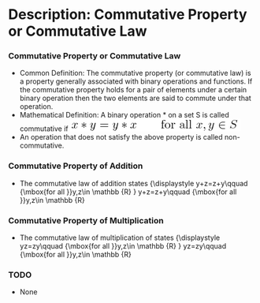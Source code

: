 # Description: Commutative Property or Commutative Law

### Commutative Property or Commutative Law
- Common Definition: The commutative property (or commutative law) is a property generally associated with binary 
  operations and functions. If the commutative property holds for a pair of elements under a certain binary operation 
  then the two elements are said to commute under that operation. 
- Mathematical Definition: A binary operation * on a set S is called commutative if
![Commutative Addition](../../code/latex/images/P006_x_Equation_01_CommutativeAddition.png)
- An operation that does not satisfy the above property is called non-commutative.

### Commutative Property of Addition
- The commutative law of addition states
{\displaystyle y+z=z+y\qquad {\mbox{for all }}y,z\in \mathbb {R} } y+z=z+y\qquad {\mbox{for all }}y,z\in \mathbb {R} 

### Commutative Property of Multiplication
- The commutative law of multiplication of states
{\displaystyle yz=zy\qquad {\mbox{for all }}y,z\in \mathbb {R} } yz=zy\qquad {\mbox{for all }}y,z\in \mathbb {R} 

### TODO
- None
